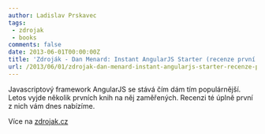 ```yaml
---
author: Ladislav Prskavec
tags:
 - zdrojak
 - books
comments: false
date: 2013-06-01T00:00:00Z
title: 'Zdroják - Dan Menard: Instant AngularJS Starter (recenze první knihy o AngularJS)'
url: /2013/06/01/zdrojak-dan-menard-instant-angularjs-starter-recenze-prvni-knihy-o-angularjs/
---
```


Javascriptový framework AngularJS se stává čím dám tím populárnější. Letos vyjde několik prvních knih na něj zaměřených. Recenzi té úplně první z nich vám dnes nabízíme.

Více na [zdrojak.cz](https://www.zdrojak.cz/clanky/menard-instant-angularjs-starter-recenze/)
